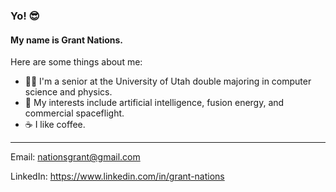 ### Yo! 😎

#### My name is Grant Nations.

Here are some things about me:

- 👨‍🎓 I'm a senior at the University of Utah double majoring in computer science and physics.
- 🚀 My interests include artificial intelligence, fusion energy, and commercial spaceflight.
- ☕ I like coffee.


---


Email: <nationsgrant@gmail.com>

LinkedIn: https://www.linkedin.com/in/grant-nations

